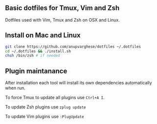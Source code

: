 Basic dotfiles for Tmux, Vim and Zsh
------------------------------------
Dotfiles used with Vim, Tmux and Zsh on OSX and Linux.

Install on Mac and Linux
------------------------

```bash
git clone https://github.com/anupvarghese/dotfiles ~/.dotfiles
cd ~/.dotfiles && ./install.sh
chsh /bin/zsh # if needed
```

Plugin maintanance
------------------

After installation each tool will install its own dependencies automatically when run.

To force Tmux to update all plugins use `Ctrl+A I`.

To update Zsh plugins use `zplug update`

To update Vim plugins use `:PlugUpdate`

